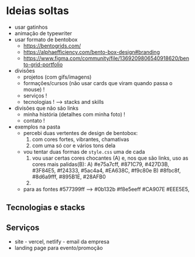 # Ideias soltas

- usar gatinhos
- animação de typewriter
- usar formato de bentobox
  - https://bentogrids.com/
  - https://alphaefficiency.com/bento-box-design#branding
  - https://www.figma.com/community/file/1369209806540918620/bento-grid-portfolio
- divisões
  - projetos (com gifs/imagens)
  - formações/cursos (não usar cards que viram quando passa o mouse) !
  - serviços !
  - tecnologias ! --> stacks and skills
- divisões que não são links
  - minha história (detalhes com minha foto) !
  - contato !
- exemplos na pasta
  - percebi duas vertentes de design de bentobox:
    1) com cores fortes, vibrantes, chamativas
    2) com uma só cor e vários tons dela
  - vou tentar duas formas de `style.css` uma de cada
    1) vou usar certas cores chocantes (A) e, nos que são links, uso as cores mais palidas(B):
      A) #e75a7cff, #871C79, #427D3B, #3F84E5, #f24333, #5ac4a4, #EA638C, #f9c80e
      B) #8fbc8f, #8d6a9fff, #895B1E, #28AFB0
    2) 
  - para as fontes
     #577399ff --> #0b132b
     #f8e5eeff
      #CA907E
       #EEE5E5, 

## Tecnologias e stacks

## Serviços

- site - vercel, netlify - email da empresa
- landing page para evento/promoção
